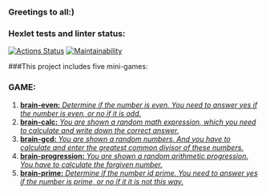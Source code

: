 ### Greetings to all:)
### Hexlet tests and linter status:
[![Actions Status](https://github.com/sergeikuz/python-project-49/workflows/hexlet-check/badge.svg)](https://github.com/sergeikuz/python-project-49/actions)
[![Maintainability](https://api.codeclimate.com/v1/badges/ab58d38fde5644fe65ba/maintainability)](https://codeclimate.com/github/sergeikuz/python-project-49/maintainability)


###This project includes five mini-games:


### GAME:
1. [**brain-even:** *Determine if the number is even. You need to answer yes if the number is even, or no if it is odd.*](https://asciinema.org/a/FesnuWUtAVWKbzqHtm4aLvBAM)
2. [**brain-calc:** *You are shown a random math expression, which you need to calculate and write down the correct answer.*](https://asciinema.org/a/1nFyGQOECgY2kvFhQEsgZ47ic)
3. [**brain-gcd:** *You are shown a random numbers. And you have to calculate and enter the greatest common divisor of these numbers.*](https://asciinema.org/a/EfVryCIKaMMTbZuhB7m86BJQ9)
4. [**brain-progression:** *You are shown a random arithmetic progression. You have to calculate the forgiven number.*](https://asciinema.org/a/xsNZ3k08JJ2IiDEZbZFYSiYEm)
5. [**brain-prime:** *Determine if the number id prime. You need to answer yes if the number is prime, or no if it it is not this way.*](https://asciinema.org/a/QXzKEMu15Bi5WGoKgOvtO2rjG)
